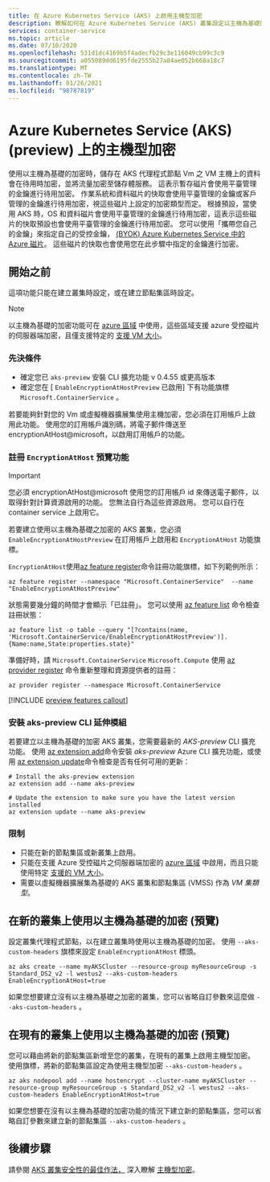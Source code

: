```yaml
---
title: 在 Azure Kubernetes Service (AKS) 上啟用主機型加密
description: 瞭解如何在 Azure Kubernetes Service (AKS) 叢集設定以主機為基礎的加密
services: container-service
ms.topic: article
ms.date: 07/10/2020
ms.openlocfilehash: 531d1dc4169b5f4adecfb29c3e116049cb99c3c9
ms.sourcegitcommit: a055089dd6195fde2555b27a84ae052b668a18c7
ms.translationtype: MT
ms.contentlocale: zh-TW
ms.lasthandoff: 01/26/2021
ms.locfileid: "98787819"
---
```

# <a name="host-based-encryption-on-azure-kubernetes-service-aks-preview"></a>Azure Kubernetes Service (AKS)  (preview) 上的主機型加密

使用以主機為基礎的加密時，儲存在 AKS 代理程式節點 Vm 之 VM 主機上的資料會在待用時加密，並將流量加密至儲存體服務。 這表示暫存磁片會使用平臺管理的金鑰進行待用加密。 作業系統和資料磁片的快取會使用平臺管理的金鑰或客戶管理的金鑰進行待用加密，視這些磁片上設定的加密類型而定。 根據預設，當使用 AKS 時，OS 和資料磁片會使用平臺管理的金鑰進行待用加密，這表示這些磁片的快取預設也會使用平臺管理的金鑰進行待用加密。  您可以使用「攜帶您自己的金鑰」來指定自己的受控金鑰， [ (BYOK) Azure Kubernetes Service 中的 Azure 磁片](azure-disk-customer-managed-keys.md)。 這些磁片的快取也會使用您在此步驟中指定的金鑰進行加密。


## <a name="before-you-begin"></a>開始之前

這項功能只能在建立叢集時設定，或在建立節點集區時設定。

> [!NOTE]
> 以主機為基礎的加密功能可在 [azure 區域][supported-regions] 中使用，這些區域支援 azure 受控磁片的伺服器端加密，且僅支援特定的 [支援 VM 大小][supported-sizes]。

### <a name="prerequisites"></a>先決條件

- 確定您已 `aks-preview` 安裝 CLI 擴充功能 v 0.4.55 或更高版本
- 確定您在 [ `EnableEncryptionAtHostPreview` 已啟用] 下有功能旗標 `Microsoft.ContainerService` 。

若要能夠針對您的 Vm 或虛擬機器擴展集使用主機加密，您必須在訂用帳戶上啟用此功能。 使用您的訂用帳戶識別碼，將電子郵件傳送至 encryptionAtHost@microsoft，以啟用訂用帳戶的功能。

### <a name="register-encryptionathost--preview-features"></a>註冊 `EncryptionAtHost`  預覽功能

> [!IMPORTANT]
> 您必須 encryptionAtHost@microsoft 使用您的訂用帳戶 id 來傳送電子郵件，以取得針對計算資源啟用的功能。 您無法自行為這些資源啟用。 您可以自行在 container service 上啟用它。

若要建立使用以主機為基礎之加密的 AKS 叢集，您必須 `EnableEncryptionAtHostPreview` 在訂用帳戶上啟用和 `EncryptionAtHost` 功能旗標。

`EncryptionAtHost`使用[az feature register][az-feature-register]命令註冊功能旗標，如下列範例所示：

```azurecli-interactive
az feature register --namespace "Microsoft.ContainerService"  --name "EnableEncryptionAtHostPreview"
```

狀態需要幾分鐘的時間才會顯示「已註冊」。 您可以使用 [az feature list][az-feature-list] 命令檢查註冊狀態：

```azurecli-interactive
az feature list -o table --query "[?contains(name, 'Microsoft.ContainerService/EnableEncryptionAtHostPreview')].{Name:name,State:properties.state}"
```

準備好時，請 `Microsoft.ContainerService` `Microsoft.Compute` 使用 [az provider register][az-provider-register] 命令重新整理和資源提供者的註冊：

```azurecli-interactive
az provider register --namespace Microsoft.ContainerService
```

[!INCLUDE [preview features callout](./includes/preview/preview-callout.md)]

### <a name="install-aks-preview-cli-extension"></a>安裝 aks-preview CLI 延伸模組

若要建立以主機為基礎的加密 AKS 叢集，您需要最新的 *AKS-preview* CLI 擴充功能。 使用 [az extension add][az-extension-add]命令安裝 *aks-preview* Azure CLI 擴充功能，或使用 [az extension update][az-extension-update]命令檢查是否有任何可用的更新：

```azurecli-interactive
# Install the aks-preview extension
az extension add --name aks-preview

# Update the extension to make sure you have the latest version installed
az extension update --name aks-preview
```

### <a name="limitations"></a>限制

- 只能在新的節點集區或新叢集上啟用。
- 只能在支援 Azure 受控磁片之伺服器端加密的 [azure 區域][supported-regions] 中啟用，而且只能使用特定 [支援的 VM 大小][supported-sizes]。
- 需要以虛擬機器擴展集為基礎的 AKS 叢集和節點集區 (VMSS) 作為 *VM 集類型*。

## <a name="use-host-based-encryption-on-new-clusters-preview"></a>在新的叢集上使用以主機為基礎的加密 (預覽) 

設定叢集代理程式節點，以在建立叢集時使用以主機為基礎的加密。 使用 `--aks-custom-headers` 旗標來設定 `EnableEncryptionAtHost` 標頭。

```azurecli-interactive
az aks create --name myAKSCluster --resource-group myResourceGroup -s Standard_DS2_v2 -l westus2 --aks-custom-headers EnableEncryptionAtHost=true
```

如果您想要建立沒有以主機為基礎之加密的叢集，您可以省略自訂參數來這麼做 `--aks-custom-headers` 。

## <a name="use-host-based-encryption-on-existing-clusters-preview"></a>在現有的叢集上使用以主機為基礎的加密 (預覽) 

您可以藉由將新的節點集區新增至您的叢集，在現有的叢集上啟用主機型加密。 使用旗標，將新的節點集區設定為使用主機型加密 `--aks-custom-headers` 。

```azurecli
az aks nodepool add --name hostencrypt --cluster-name myAKSCluster --resource-group myResourceGroup -s Standard_DS2_v2 -l westus2 --aks-custom-headers EnableEncryptionAtHost=true
```

如果您想要在沒有以主機為基礎的加密功能的情況下建立新的節點集區，您可以省略自訂參數來建立新的節點集區 `--aks-custom-headers` 。

## <a name="next-steps"></a>後續步驟

請參閱 [AKS 叢集安全性的最佳作法，][best-practices-security] 深入瞭解 [主機型加密](../virtual-machines/disk-encryption.md#encryption-at-host---end-to-end-encryption-for-your-vm-data)。


<!-- LINKS - external -->

<!-- LINKS - internal -->
[az-extension-add]: /cli/azure/extension#az-extension-add
[az-extension-update]: /cli/azure/extension#az-extension-update
[best-practices-security]: ./operator-best-practices-cluster-security.md
[supported-regions]: ../virtual-machines/disk-encryption.md#supported-regions
[supported-sizes]: ../virtual-machines/disk-encryption.md#supported-vm-sizes
[azure-cli-install]: /cli/azure/install-azure-cli
[az-feature-register]: /cli/azure/feature#az-feature-register
[az-feature-list]: /cli/azure/feature#az-feature-list
[az-provider-register]: /cli/azure/provider#az-provider-register